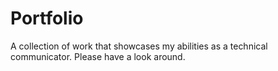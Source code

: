 # Portfolio
A collection of work that showcases my abilities as a technical communicator.
Please have a look around.
